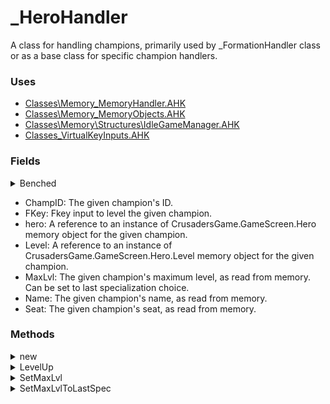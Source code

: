 # _HeroHandler

A class for handling champions, primarily used by _FormationHandler class or as a base class for specific champion handlers.

### Uses

- [Classes\Memory\_MemoryHandler.AHK](Memory\_MemoryHandler.md)
- [Classes\Memory\_MemoryObjects.AHK](Memory\_MemoryObjects.md)
- [Classes\Memory\Structures\IdleGameManager.AHK](Memory\Structures\_IdleGameManager.md)
- [Classes\_VirtualKeyInputs.AHK](_VirtualKeyInputs.md)

### Fields

<details><summary>Benched</summary>

- A reference to an instance of CrusadersGame.GameScreen.Hero.Benched memory object for the given champion.
- Type: System.Boolean
</details>

- ChampID: The given champion's ID.
- FKey: Fkey input to level the given champion.
- hero: A reference to an instance of CrusadersGame.GameScreen.Hero memory object for the given champion.
- Level: A reference to an instance of CrusadersGame.GameScreen.Hero.Level memory object for the given champion.
- MaxLvl: The given champion's maximum level, as read from memory. Can be set to last specialization choice.
- Name: The given champion's name, as read from memory.
- Seat: The given champion's seat, as read from memory.

### Methods

<details><summary>new</summary>
Creates a new instance of the class with all fields set.

- Parameters
    - champID (integer): The id of the champion.
    - setMaxLvl (optional, boolean): Default value is false and will set MaxLvl field to last specialization choice. True will set MaxLvl field to last upgrade.

- Returns
    - Instance of the class.

- Notes
    - Error handling exists only for a failed memory read of the champion seat.
    - this.Init() is called for derived classes that desire adding additionaly code to the constructor.
</details>

<details><summary>LevelUp</summary>
Sends FKey and additional inputs if desired until a target level or timeout is reached.

- Parameters
    - Lvl (optional): The target level desired. If nothing is passed, the target level is set as this.MaxLvl.
    - timeout (optiona): The time in miliseconds the method will attempt to reach the target level. Default value is 5000.
    - keys (variadic): One or more keys to input along with the Fkey to level. The Fkey should not be passed.

- Returns
    - Nothing
</details>

<details><summary>SetMaxLvl</summary>
Sets MaxLvl field to the final upgrade required level.

- Parameters
    - None
    
- Return
    - Nothing

- Notes
    - Primiarly used internally at construction of a new instance, but can be called any time.
    - Reads through a list of ordered upgrades from the end of the list ignoring values 9999 or higher.
</details>

<details><summary>SetMaxLvlToLastSpec</summary>
Sets MaxLvl field to the final specialization upgrade required level.

- Parameters
    - None
    
- Returns
    - Nothing

- Notes
    - Primiarly used internally at construction of a new instance, but can be called any time.
    - Reads through a list of ordered upgrades from the end of the list ignoring upgrades without a specilization name.
</details>

            

